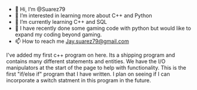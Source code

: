 - 👋 Hi, I’m @Suarez79
- 👀 I’m interested in learning more about C++ and Python 
- 🌱 I’m currently learning C++ and SQL
- 💞️ I have recently done some gaming code with python but would like to expand my coding beyond gaming.
- 📫 How to reach me Jay.suarez79@gmail.com

<!---
Suarez79/Suarez79 is a ✨ special ✨ repository because its `README.md` (this file) appears on your GitHub profile.
You can click the Preview link to take a look at your changes.
--->
I've added my first c++ program on here. Its a shipping program and contains many different statements and entities. We have the I/O manipulators at the start of the page to help with functionality. This is the first "if/else if" program that I have written. I plan on seeing if I can incorporate a switch statment in this program in the future.

